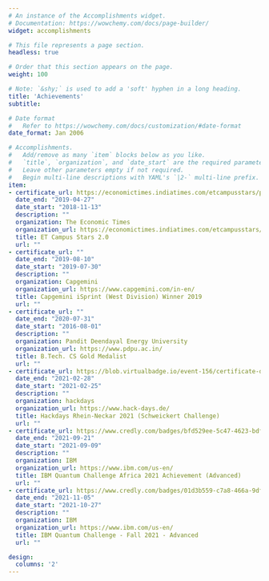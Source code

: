 ```yaml
---
# An instance of the Accomplishments widget.
# Documentation: https://wowchemy.com/docs/page-builder/
widget: accomplishments

# This file represents a page section.
headless: true

# Order that this section appears on the page.
weight: 100

# Note: `&shy;` is used to add a 'soft' hyphen in a long heading.
title: 'Achievements'
subtitle:

# Date format
#   Refer to https://wowchemy.com/docs/customization/#date-format
date_format: Jan 2006

# Accomplishments.
#   Add/remove as many `item` blocks below as you like.
#   `title`, `organization`, and `date_start` are the required parameters.
#   Leave other parameters empty if not required.
#   Begin multi-line descriptions with YAML's `|2-` multi-line prefix.
item:
- certificate_url: https://economictimes.indiatimes.com/etcampusstars/pasteditions?edition=2019
  date_end: "2019-04-27"
  date_start: "2018-11-13"
  description: ""
  organization: The Economic Times
  organization_url: https://economictimes.indiatimes.com/etcampusstars/about
  title: ET Campus Stars 2.0
  url: ""
- certificate_url: ""
  date_end: "2019-08-10"
  date_start: "2019-07-30"
  description: ""
  organization: Capgemini
  organization_url: https://www.capgemini.com/in-en/
  title: Capgemini iSprint (West Division) Winner 2019
  url: ""
- certificate_url: ""
  date_end: "2020-07-31"
  date_start: "2016-08-01"
  description: ""
  organization: Pandit Deendayal Energy University
  organization_url: https://www.pdpu.ac.in/
  title: B.Tech. CS Gold Medalist
  url: ""
- certificate_url: https://blob.virtualbadge.io/event-156/certificate-d596d4b2-b5bd-474f-aa68-3cca88859130.png
  date_end: "2021-02-28"
  date_start: "2021-02-25"
  description: ""
  organization: hackdays
  organization_url: https://www.hack-days.de/
  title: Hackdays Rhein-Neckar 2021 (Schweickert Challenge)
  url: ""
- certificate_url: https://www.credly.com/badges/bfd529ee-5c47-4623-bdfe-ad03aefee9c8/public_url
  date_end: "2021-09-21"
  date_start: "2021-09-09"
  description: ""
  organization: IBM
  organization_url: https://www.ibm.com/us-en/
  title: IBM Quantum Challenge Africa 2021 Achievement (Advanced)
  url: ""
- certificate_url: https://www.credly.com/badges/01d3b559-c7a8-466a-9dfa-10723b8587b7/public_url
  date_end: "2021-11-05"
  date_start: "2021-10-27"
  description: ""
  organization: IBM
  organization_url: https://www.ibm.com/us-en/
  title: IBM Quantum Challenge - Fall 2021 - Advanced
  url: ""

design:
  columns: '2' 
---
```

